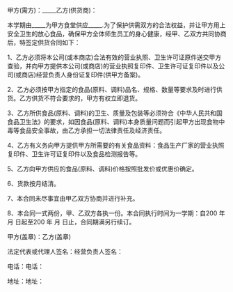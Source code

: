 
 


甲方(需方)：_____乙方(供货商)：


本学期由_____为甲方食堂供应_____.为了保护供需双方的合法权益，并让甲方用上安全卫生的放心食品，确保甲方全体师生员工的身心健康，经甲、乙双方共同协商后，特签定供货合同如下：


1、乙方必须将本公司(或本商店)合法有效的营业执照、卫生许可证原件送交甲方查验，并向甲方提供本公司(或商店)的营业执照复印件、卫生许可证复印件以及公司(或商店)经营负责人身份证复印件(供甲方备案)。


2、乙方必须按甲方指定的食品(原料、调料)品名、规格、数量等要求及时进行供货。乙方供货不符合要求的，甲方有权立即退货。


3、乙方所供食品(原料、调料)的卫生、质量及包装等必须符合《中华人民共和国食品卫生法》的要求，如因食品(原料、调料)本身质量问题而引起甲方出现食物中毒等食品安全事故，由乙方承担一切法律责任及经济责任。


4、乙方有义务向甲方提供甲方所需要的有关食品资料：食品生产厂家的营业执照复印件、卫生许可证复印件以及食品检测报告等。


5、乙方向甲方供应的食品(原料、调料)价格按照批发价或优惠价确定。


6、货款按月结清。


7、本合同未尽事宜由甲乙双方协商并进行补充。


8、本合同一式两份，甲、乙双方各执一份。本合同执行时间为一学期：自200 年 月 日起至200 年 月 日止，合同期满另行续订。


甲方(盖章)：乙方(盖章)


法定代表或代理人签名：经营负责人签名：


电话：电话：


地址：地址：
 


 

 
 
 
 
 
  


  
 

  


  


  
 
 
 
 

